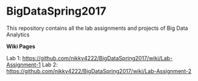 # BigDataSpring2017<br>
This repository contains all the lab assignments and projects of Big Data Analytics<br>

<b>Wiki Pages</b><br>

Lab 1: https://github.com/nikky4222/BigDataSpring2017/wiki/Lab-Assignment-1
Lab 2: https://github.com/nikky4222/BigDataSpring2017/wiki/Lab-Assignment-2


